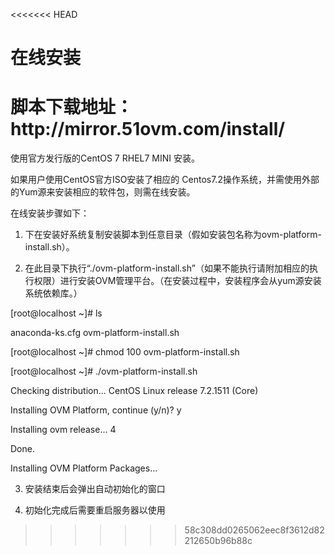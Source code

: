 &lt;&lt;&lt;&lt;&lt;&lt;&lt; HEAD

# 在线安装

# 脚本下载地址： http:\/\/mirror.51ovm.com\/install\/

使用官方发行版的CentOS 7 RHEL7 MINI 安装。

如果用户使用CentOS官方ISO安装了相应的 Centos7.2操作系统，并需使用外部的Yum源来安装相应的软件包，则需在线安装。

在线安装步骤如下：

1. 下在安装好系统复制安装脚本到任意目录（假如安装包名称为ovm-platform-install.sh）。

2. 在此目录下执行“.\/ovm-platform-install.sh”（如果不能执行请附加相应的执行权限）进行安装OVM管理平台。（在安装过程中，安装程序会从yum源安装系统依赖库。）

  \[root@localhost ~\]\# ls

  anaconda-ks.cfg ovm-platform-install.sh

  \[root@localhost ~\]\# chmod 100 ovm-platform-install.sh

  \[root@localhost ~\]\# .\/ovm-platform-install.sh

  Checking distribution... CentOS Linux release 7.2.1511 \(Core\)

  Installing OVM Platform, continue \(y\/n\)? y

  Installing ovm release... 4

  Done.

  Installing OVM Platform Packages...

3. 安装结束后会弹出自动初始化的窗口

4. 初始化完成后需要重启服务器以使用

> > > > > > > 58c308dd0265062eec8f3612d82212650b96b88c

